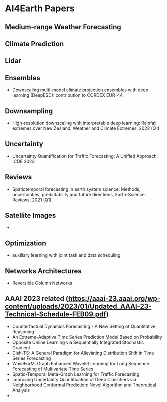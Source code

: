# AI4Earth Papers

## Medium-range Weather Forecasting

## Climate Prediction

## Lidar


## Ensembles
* Downscaling multi-model climate projection ensembles with deep learning (DeepESD): contribution to CORDEX EUR-44, 

## Downsampling
* High-resolution downscaling with interpretable deep learning: Rainfall extremes over New Zealand, Weather and Climate Extremes, 2022 (Q1).

## Uncertainty
* Uncertainty Quantification for Traffic Forecasting: A Unified Approach, ICDE 2023

## Reviews
* Spatiotemporal forecasting in earth system science: Methods, uncertainties, predictability and future directions, Earth-Science Reviews, 2021 (Q1).

## Satellite Images
* 

## Optimization
* auxiliary learning with joint task and data scheduling

## Networks Architectures
* Reversible Column Networks


## AAAI 2023 related (https://aaai-23.aaai.org/wp-content/uploads/2023/01/Updated_AAAI-23-Technical-Schedule-FEB09.pdf)
* Counterfactual Dynamics Forecasting - A New Setting of Quantitative Reasoning
* An Extreme-Adaptive Time Series Prediction Model Based on Probability
* Opposite Online Learning via Sequentially Integrated Stochastic Gradient
* Dish-TS: A General Paradigm for Alleviating Distribution Shift in Time Series Forecasting
* WaveForM: Graph Enhanced Wavelet Learning for Long Sequence
Forecasting of Multivariate Time Series
* Spatio-Temporal Meta-Graph Learning for Traffic Forecasting
* Improving Uncertainty Quantification of Deep Classifiers via
Neighborhood Conformal Prediction: Novel Algorithm and Theoretical
Analysis
* 

